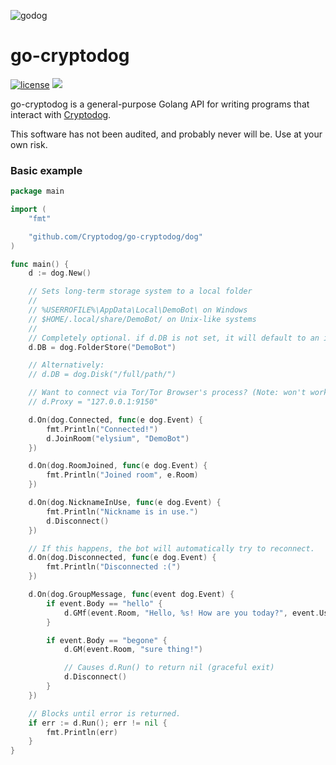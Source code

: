 ![godog](https://img.ikrypto.club/2ENO.png)

# go-cryptodog

[![license](https://img.shields.io/badge/License-MIT-blue.svg)](LICENSE)
[![](https://godoc.org/github.com/Cryptodog/go-cryptodog?status.svg)](https://godoc.org/github.com/Cryptodog/go-cryptodog)

go-cryptodog is a general-purpose Golang API for writing programs that interact with [Cryptodog](https://crypto.dog).

This software has not been audited, and probably never will be. Use at your own risk.

### Basic example

```go
package main

import (
	"fmt"

	"github.com/Cryptodog/go-cryptodog/dog"
)

func main() {
	d := dog.New()

	// Sets long-term storage system to a local folder
	//
	// %USERROFILE%\AppData\Local\DemoBot\ on Windows
	// $HOME/.local/share/DemoBot/ on Unix-like systems
	//
	// Completely optional. if d.DB is not set, it will default to an in-memory store.
	d.DB = dog.FolderStore("DemoBot")

	// Alternatively:
	// d.DB = dog.Disk("/full/path/")

	// Want to connect via Tor/Tor Browser's process? (Note: won't work when compiled to webassembly.)
	// d.Proxy = "127.0.0.1:9150"

	d.On(dog.Connected, func(e dog.Event) {
		fmt.Println("Connected!")
		d.JoinRoom("elysium", "DemoBot")
	})

	d.On(dog.RoomJoined, func(e dog.Event) {
		fmt.Println("Joined room", e.Room)
	})

	d.On(dog.NicknameInUse, func(e dog.Event) {
		fmt.Println("Nickname is in use.")
		d.Disconnect()
	})

	// If this happens, the bot will automatically try to reconnect.
	d.On(dog.Disconnected, func(e dog.Event) {
		fmt.Println("Disconnected :(")
	})

	d.On(dog.GroupMessage, func(event dog.Event) {
		if event.Body == "hello" {
			d.GMf(event.Room, "Hello, %s! How are you today?", event.User)
		}

		if event.Body == "begone" {
			d.GM(event.Room, "sure thing!")

			// Causes d.Run() to return nil (graceful exit)
			d.Disconnect()
		}
	})

	// Blocks until error is returned.
	if err := d.Run(); err != nil {
		fmt.Println(err)
	}
}

```